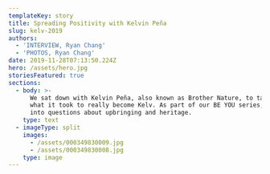 ```yaml
---
templateKey: story
title: Spreading Positivity with Kelvin Peña
slug: kelv-2019
authors:
  - 'INTERVIEW, Ryan Chang'
  - 'PHOTOS, Ryan Chang'
date: 2019-11-28T07:13:50.224Z
hero: /assets/hero.jpg
storiesFeatured: true
sections:
  - body: >-
      We sat down with Kelvin Peña, also known as Brother Nature, to talk about
      what it took to really become Kelv. As part of our BE YOU series, we dug
      into questions about upbringing and heritage.
    type: text
  - imageType: split
    images:
      - /assets/000349830009.jpg
      - /assets/000349830008.jpg
    type: image
---
```



